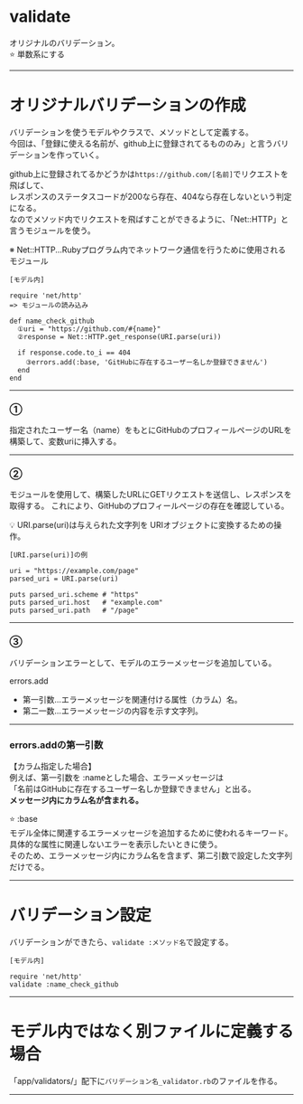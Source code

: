 # validate
オリジナルのバリデーション。    
⭐️ 単数系にする
***

# オリジナルバリデーションの作成
バリデーションを使うモデルやクラスで、メソッドとして定義する。  
今回は、「登録に使える名前が、github上に登録されてるもののみ」と言うバリデーションを作っていく。    
      
github上に登録されてるかどうかは`https://github.com/[名前]`でリクエストを飛ばして、    
レスポンスのステータスコードが200なら存在、404なら存在しないという判定になる。        
なのでメソッド内でリクエストを飛ばすことができるように、「Net::HTTP」と言うモジュールを使う。    
      
※ Net::HTTP...Rubyプログラム内でネットワーク通信を行うために使用されるモジュール
~~~
[モデル内]

require 'net/http'
=> モジュールの読み込み

def name_check_github
  ①uri = "https://github.com/#{name}"
  ②response = Net::HTTP.get_response(URI.parse(uri))

  if response.code.to_i == 404
    ③errors.add(:base, 'GitHubに存在するユーザー名しか登録できません')
  end
end
~~~
***

### ①
指定されたユーザー名（name）をもとにGitHubのプロフィールページのURLを構築して、変数uriに挿入する。
***

### ②
モジュールを使用して、構築したURLにGETリクエストを送信し、レスポンスを取得する。
これにより、GitHubのプロフィールページの存在を確認している。

💡 URI.parse(uri)は与えられた文字列を URIオブジェクトに変換するための操作。
~~~
[URI.parse(uri)]の例

uri = "https://example.com/page"
parsed_uri = URI.parse(uri)

puts parsed_uri.scheme # "https"
puts parsed_uri.host   # "example.com"
puts parsed_uri.path   # "/page"
~~~
***

### ③
バリデーションエラーとして、モデルのエラーメッセージを追加している。    
    
errors.add  
- 第一引数...エラーメッセージを関連付ける属性（カラム）名。  
- 第二一数...エラーメッセージの内容を示す文字列。
***

### errors.addの第一引数
【カラム指定した場合】    
例えば、第一引数を :nameとした場合、エラーメッセージは  
「名前はGitHubに存在するユーザー名しか登録できません」と出る。  
**メッセージ内にカラム名が含まれる。**  
    
⭐️ :base    
モデル全体に関連するエラーメッセージを追加するために使われるキーワード。    
具体的な属性に関連しないエラーを表示したいときに使う。    
そのため、エラーメッセージ内にカラム名を含まず、第二引数で設定した文字列だけでる。
***

# バリデーション設定
バリデーションができたら、`validate :メソッド名`で設定する。
~~~
[モデル内]

require 'net/http'
validate :name_check_github
~~~
***

# モデル内ではなく別ファイルに定義する場合
「app/validators/」配下に`バリデーション名_validator.rb`のファイルを作る。
***
